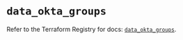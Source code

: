 # `data_okta_groups`

Refer to the Terraform Registry for docs: [`data_okta_groups`](https://registry.terraform.io/providers/okta/okta/4.9.1/docs/data-sources/groups).
